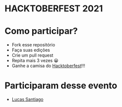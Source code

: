 # HACKTOBERFEST 2021

# Como participar?

* Fork esse repositório
* Faça suas edições
* Crie um pull request
* Repita mais 3 vezes 😀
* Ganhe a camisa do [Hacktoberfest](https://hacktoberfest.digitalocean.com/)!!!

# Participaram desse evento

* [Lucas Santiago](https://github.com/LucasSnatiago)